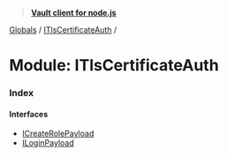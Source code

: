 > **[Vault client for node.js](../README.md)**

[Globals](../globals.md) / [ITlsCertificateAuth](itlscertificateauth.md) /

# Module: ITlsCertificateAuth

### Index

#### Interfaces

* [ICreateRolePayload](../interfaces/itlscertificateauth.icreaterolepayload.md)
* [ILoginPayload](../interfaces/itlscertificateauth.iloginpayload.md)